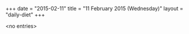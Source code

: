 +++
date = "2015-02-11"
title = "11 February 2015 (Wednesday)"
layout = "daily-diet"
+++

<p>&lt;no entries&gt;</p>